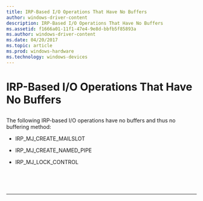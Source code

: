 ```yaml
---
title: IRP-Based I/O Operations That Have No Buffers
author: windows-driver-content
description: IRP-Based I/O Operations That Have No Buffers
ms.assetid: f1666a01-11f1-47e4-9e8d-bbfb5f85893a
ms.author: windows-driver-content
ms.date: 04/20/2017
ms.topic: article
ms.prod: windows-hardware
ms.technology: windows-devices
---
```


# IRP-Based I/O Operations That Have No Buffers


## <span id="ddk_irp_based_io_operations_that_have_no_buffers_if"></span><span id="DDK_IRP_BASED_IO_OPERATIONS_THAT_HAVE_NO_BUFFERS_IF"></span>


The following IRP-based I/O operations have no buffers and thus no buffering method:

-   IRP\_MJ\_CREATE\_MAILSLOT

-   IRP\_MJ\_CREATE\_NAMED\_PIPE

-   IRP\_MJ\_LOCK\_CONTROL

 

 


--------------------


